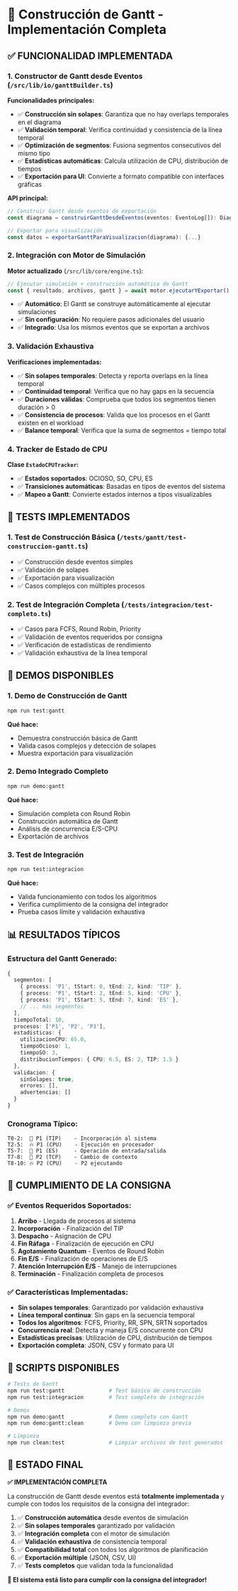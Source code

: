 # 🎯 Construcción de Gantt - Implementación Completa

## ✅ FUNCIONALIDAD IMPLEMENTADA

### 1. Constructor de Gantt desde Eventos (`/src/lib/io/ganttBuilder.ts`)

**Funcionalidades principales:**
- ✅ **Construcción sin solapes**: Garantiza que no hay overlaps temporales en el diagrama
- ✅ **Validación temporal**: Verifica continuidad y consistencia de la línea temporal  
- ✅ **Optimización de segmentos**: Fusiona segmentos consecutivos del mismo tipo
- ✅ **Estadísticas automáticas**: Calcula utilización de CPU, distribución de tiempos
- ✅ **Exportación para UI**: Convierte a formato compatible con interfaces gráficas

**API principal:**
```typescript
// Construir Gantt desde eventos de exportación
const diagrama = construirGanttDesdeEventos(eventos: EventoLog[]): DiagramaGanttEventos

// Exportar para visualización
const datos = exportarGanttParaVisualizacion(diagrama): {...}
```

### 2. Integración con Motor de Simulación

**Motor actualizado** (`/src/lib/core/engine.ts`):
```typescript
// Ejecutar simulación + construcción automática de Gantt
const { resultado, archivos, gantt } = await motor.ejecutarYExportar()
```

- ✅ **Automático**: El Gantt se construye automáticamente al ejecutar simulaciones
- ✅ **Sin configuración**: No requiere pasos adicionales del usuario
- ✅ **Integrado**: Usa los mismos eventos que se exportan a archivos

### 3. Validación Exhaustiva

**Verificaciones implementadas:**
- ✅ **Sin solapes temporales**: Detecta y reporta overlaps en la línea temporal
- ✅ **Continuidad temporal**: Verifica que no hay gaps en la secuencia
- ✅ **Duraciones válidas**: Comprueba que todos los segmentos tienen duración > 0
- ✅ **Consistencia de procesos**: Valida que los procesos en el Gantt existen en el workload
- ✅ **Balance temporal**: Verifica que la suma de segmentos = tiempo total

### 4. Tracker de Estado de CPU

**Clase `EstadoCPUTracker`:**
- ✅ **Estados soportados**: OCIOSO, SO, CPU, ES
- ✅ **Transiciones automáticas**: Basadas en tipos de eventos del sistema
- ✅ **Mapeo a Gantt**: Convierte estados internos a tipos visualizables

## 🧪 TESTS IMPLEMENTADOS

### 1. Test de Construcción Básica (`/tests/gantt/test-construccion-gantt.ts`)
- ✅ Construcción desde eventos simples
- ✅ Validación de solapes
- ✅ Exportación para visualización
- ✅ Casos complejos con múltiples procesos

### 2. Test de Integración Completa (`/tests/integracion/test-completo.ts`)
- ✅ Casos para FCFS, Round Robin, Priority
- ✅ Validación de eventos requeridos por consigna
- ✅ Verificación de estadísticas de rendimiento
- ✅ Validación exhaustiva de la línea temporal

## 🎨 DEMOS DISPONIBLES

### 1. Demo de Construcción de Gantt
```bash
npm run test:gantt
```
**Qué hace:**
- Demuestra construcción básica de Gantt
- Valida casos complejos y detección de solapes
- Muestra exportación para visualización

### 2. Demo Integrado Completo
```bash
npm run demo:gantt
```
**Qué hace:**
- Simulación completa con Round Robin
- Construcción automática de Gantt
- Análisis de concurrencia E/S-CPU
- Exportación de archivos

### 3. Test de Integración
```bash
npm run test:integracion
```
**Qué hace:**
- Valida funcionamiento con todos los algoritmos
- Verifica cumplimiento de la consigna del integrador
- Prueba casos límite y validación exhaustiva

## 📊 RESULTADOS TÍPICOS

### Estructura del Gantt Generado:
```typescript
{
  segmentos: [
    { process: 'P1', tStart: 0, tEnd: 2, kind: 'TIP' },
    { process: 'P1', tStart: 2, tEnd: 5, kind: 'CPU' },
    { process: 'P1', tStart: 5, tEnd: 7, kind: 'ES' },
    // ... más segmentos
  ],
  tiempoTotal: 10,
  procesos: ['P1', 'P2', 'P3'],
  estadisticas: {
    utilizacionCPU: 65.0,
    tiempoOcioso: 1,
    tiempoSO: 3,
    distribucionTiempos: { CPU: 6.5, ES: 2, TIP: 1.5 }
  },
  validacion: {
    sinSolapes: true,
    errores: [],
    advertencias: []
  }
}
```

### Cronograma Típico:
```
T0-2:  🔧 P1 (TIP)    - Incorporación al sistema
T2-5:  🔥 P1 (CPU)    - Ejecución en procesador  
T5-7:  💾 P1 (ES)     - Operación de entrada/salida
T7-8:  🔄 P2 (TCP)    - Cambio de contexto
T8-10: 🔥 P2 (CPU)    - P2 ejecutando
```

## 🎯 CUMPLIMIENTO DE LA CONSIGNA

### ✅ Eventos Requeridos Soportados:
1. **Arribo** - Llegada de procesos al sistema
2. **Incorporación** - Finalización del TIP  
3. **Despacho** - Asignación de CPU
4. **Fin Ráfaga** - Finalización de ejecución en CPU
5. **Agotamiento Quantum** - Eventos de Round Robin
6. **Fin E/S** - Finalización de operaciones de E/S
7. **Atención Interrupción E/S** - Manejo de interrupciones
8. **Terminación** - Finalización completa de procesos

### ✅ Características Implementadas:
- **Sin solapes temporales**: Garantizado por validación exhaustiva
- **Línea temporal continua**: Sin gaps en la secuencia temporal
- **Todos los algoritmos**: FCFS, Priority, RR, SPN, SRTN soportados
- **Concurrencia real**: Detecta y maneja E/S concurrente con CPU
- **Estadísticas precisas**: Utilización de CPU, distribución de tiempos
- **Exportación completa**: JSON, CSV y formato para UI

## 🚀 SCRIPTS DISPONIBLES

```bash
# Tests de Gantt
npm run test:gantt              # Test básico de construcción
npm run test:integracion        # Test completo de integración

# Demos
npm run demo:gantt              # Demo completo con Gantt
npm run demo:gantt:clean        # Demo con limpieza previa

# Limpieza
npm run clean:test              # Limpiar archivos de test generados
```

## 🎉 ESTADO FINAL

**✅ IMPLEMENTACIÓN COMPLETA**

La construcción de Gantt desde eventos está **totalmente implementada** y cumple con todos los requisitos de la consigna del integrador:

1. ✅ **Construcción automática** desde eventos de simulación
2. ✅ **Sin solapes temporales** garantizado por validación
3. ✅ **Integración completa** con el motor de simulación  
4. ✅ **Validación exhaustiva** de consistencia temporal
5. ✅ **Compatibilidad total** con todos los algoritmos de planificación
6. ✅ **Exportación múltiple** (JSON, CSV, UI)
7. ✅ **Tests completos** que validan toda la funcionalidad

**🎯 El sistema está listo para cumplir con la consigna del integrador!**
